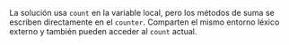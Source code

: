 
La solución usa `count` en la variable local, pero los métodos de suma se escriben directamente en el `counter`. Comparten el mismo entorno léxico externo y también pueden acceder al `count` actual.
